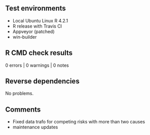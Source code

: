 ## Test environments
* Local Ubuntu Linux R 4.2.1
* R release with Travis CI
* Appveyor (patched)
* win-builder

## R CMD check results

0 errors | 0 warnings | 0 notes

## Reverse dependencies
No problems.

## Comments
- Fixed data trafo for competing risks with more than two causes
- maintenance updates

